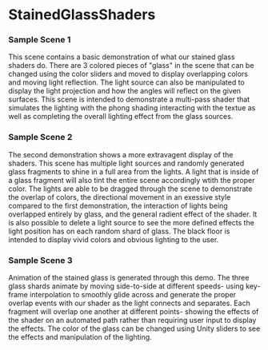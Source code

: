 # StainedGlassShaders

### Sample Scene 1
This scene contains a basic demonstration of what our stained glass shaders do. There are 3 colored pieces of "glass" in the scene that can be changed using the color sliders and moved to display overlapping colors and moving light reflection.
The light source can also be manipulated to display the light projection and how the angles will reflect on the given surfaces.
This scene is intended to demonstrate a multi-pass shader that simulates the lighting with the phong shading interacting with the textue as well as completing the overall lighting effect from the glass sources.

### Sample Scene 2
The second demonstration shows a more extravagent display of the shaders. This scene has multiple light sources and randomly generated glass fragments to shine in a full area from the lights. A light that is inside of a glass fragment will also tint the entire scene accordingly wtith the proper color.
The lights are able to be dragged through the scene to demonstrate the overlap of colors, the directional movement in an exessive style compared to the first demonstration, the interaction of lights being overlapped entirely by glass, and the general radient effect of the shader.
It is also possible to delete a light source to see the more defined effects the light position has on each random shard of glass.
The black floor is intended to display vivid colors and obvious lighting to the user.

### Sample Scene 3
Animation of the stained glass is generated through this demo. The three glass shards animate by moving side-to-side at different speeds- using key-frame interpolation to smoothly glide across and generate the proper overlap events with our shader as the light connects and separates.
Each fragment will overlap one another at different points- showing the effects of the shader on an automated path rather than requiring user input to display the effects.
The color of the glass can be changed using Unity sliders to see the effects and manipulation of the lighting.
